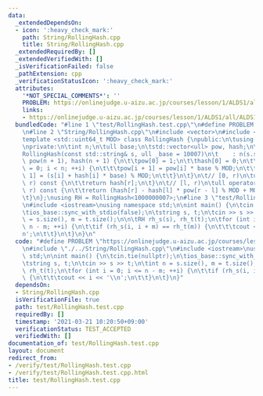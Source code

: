 ```yaml
---
data:
  _extendedDependsOn:
  - icon: ':heavy_check_mark:'
    path: String/RollingHash.cpp
    title: String/RollingHash.cpp
  _extendedRequiredBy: []
  _extendedVerifiedWith: []
  _isVerificationFailed: false
  _pathExtension: cpp
  _verificationStatusIcon: ':heavy_check_mark:'
  attributes:
    '*NOT_SPECIAL_COMMENTS*': ''
    PROBLEM: https://onlinejudge.u-aizu.ac.jp/courses/lesson/1/ALDS1/all/ALDS1_14_B
    links:
    - https://onlinejudge.u-aizu.ac.jp/courses/lesson/1/ALDS1/all/ALDS1_14_B
  bundledCode: "#line 1 \"test/RollingHash.test.cpp\"\n#define PROBLEM \"https://onlinejudge.u-aizu.ac.jp/courses/lesson/1/ALDS1/all/ALDS1_14_B\"\
    \n#line 2 \"String/RollingHash.cpp\"\n#include <vector>\n#include <string>\n\n\
    template <std::uint64_t MOD> class RollingHash {\npublic:\n\tusing ull = std::uint64_t;\n\
    \nprivate:\n\tint n;\n\tull base;\n\tstd::vector<ull> pow, hash;\n\npublic:\n\t\
    RollingHash(const std::string& s, ull _base = 10007)\n\t    : n(s.size()), base(_base),\
    \ pow(n + 1), hash(n + 1) {\n\t\tpow[0] = 1;\n\t\thash[0] = 0;\n\t\tfor (int i\
    \ = 0; i < n; ++i) {\n\t\t\tpow[i + 1] = pow[i] * base % MOD;\n\t\t\thash[i +\
    \ 1] = (s[i] + hash[i] * base) % MOD;\n\t\t}\n\t}\n\t// [0, r)\n\tull operator()(int\
    \ r) const {\n\t\treturn hash[r];\n\t}\n\t// [l, r)\n\tull operator()(int l, int\
    \ r) const {\n\t\treturn (hash[r] - hash[l] * pow[r - l] % MOD + MOD) % MOD;\n\
    \t}\n};\nusing RH = RollingHash<1000000007>;\n#line 3 \"test/RollingHash.test.cpp\"\
    \n#include <iostream>\nusing namespace std;\n\nint main() {\n\tcin.tie(nullptr);\n\
    \tios_base::sync_with_stdio(false);\n\tstring s, t;\n\tcin >> s >> t;\n\tint n\
    \ = s.size(), m = t.size();\n\n\tRH rh_s(s), rh_t(t);\n\tfor (int i = 0; i <=\
    \ n - m; ++i) {\n\t\tif (rh_s(i, i + m) == rh_t(m)) {\n\t\t\tcout << i << '\\\
    n';\n\t\t}\n\t}\n}\n"
  code: "#define PROBLEM \"https://onlinejudge.u-aizu.ac.jp/courses/lesson/1/ALDS1/all/ALDS1_14_B\"\
    \n#include \"./../String/RollingHash.cpp\"\n#include <iostream>\nusing namespace\
    \ std;\n\nint main() {\n\tcin.tie(nullptr);\n\tios_base::sync_with_stdio(false);\n\
    \tstring s, t;\n\tcin >> s >> t;\n\tint n = s.size(), m = t.size();\n\n\tRH rh_s(s),\
    \ rh_t(t);\n\tfor (int i = 0; i <= n - m; ++i) {\n\t\tif (rh_s(i, i + m) == rh_t(m))\
    \ {\n\t\t\tcout << i << '\\n';\n\t\t}\n\t}\n}"
  dependsOn:
  - String/RollingHash.cpp
  isVerificationFile: true
  path: test/RollingHash.test.cpp
  requiredBy: []
  timestamp: '2021-03-21 10:20:50+09:00'
  verificationStatus: TEST_ACCEPTED
  verifiedWith: []
documentation_of: test/RollingHash.test.cpp
layout: document
redirect_from:
- /verify/test/RollingHash.test.cpp
- /verify/test/RollingHash.test.cpp.html
title: test/RollingHash.test.cpp
---
```

